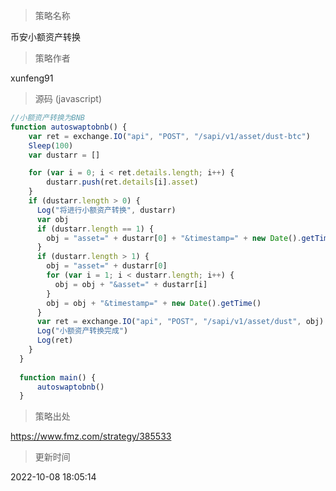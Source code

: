 
> 策略名称

币安小额资产转换

> 策略作者

xunfeng91





> 源码 (javascript)

``` javascript
//小额资产转换为BNB
function autoswaptobnb() {
    var ret = exchange.IO("api", "POST", "/sapi/v1/asset/dust-btc")
    Sleep(100)
    var dustarr = []

    for (var i = 0; i < ret.details.length; i++) {
        dustarr.push(ret.details[i].asset)
    }
    if (dustarr.length > 0) {
      Log("将进行小额资产转换", dustarr)
      var obj
      if (dustarr.length == 1) {
        obj = "asset=" + dustarr[0] + "&timestamp=" + new Date().getTime()
      }
      if (dustarr.length > 1) {
        obj = "asset=" + dustarr[0]
        for (var i = 1; i < dustarr.length; i++) {
          obj = obj + "&asset=" + dustarr[i]
        }
        obj = obj + "&timestamp=" + new Date().getTime()
      }
      var ret = exchange.IO("api", "POST", "/sapi/v1/asset/dust", obj)
      Log("小额资产转换完成")
      Log(ret)
    }
  }
  
  function main() {
      autoswaptobnb()
  }
```

> 策略出处

https://www.fmz.com/strategy/385533

> 更新时间

2022-10-08 18:05:14
